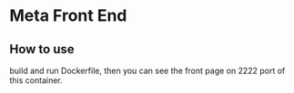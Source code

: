 # Meta Front End
## How to use
build and run Dockerfile, then you can see the front page on 2222 port of this container.
